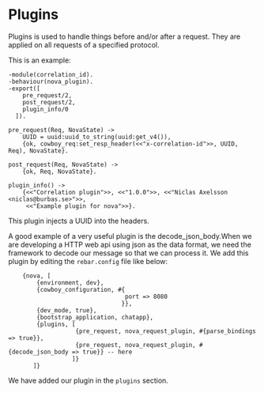 # Plugins

Plugins is used to handle things before and/or after a request. They are applied on all requests of a specified protocol.

This is an example:

```
-module(correlation_id).
-behaviour(nova_plugin).
-export([
    pre_request/2,
    post_request/2,
    plugin_info/0
  ]).

pre_request(Req, NovaState) ->
    UUID = uuid:uuid_to_string(uuid:get_v4()),
    {ok, cowboy_req:set_resp_header(<<"x-correlation-id">>, UUID, Req), NovaState}.

post_request(Req, NovaState) ->
    {ok, Req, NovaState}.

plugin_info() ->
    {<<"Correlation plugin">>, <<"1.0.0">>, <<"Niclas Axelsson <niclas@burbas.se>">>,
     <<"Example plugin for nova">>}.
```

This plugin injects a UUID into the headers.

A good example of a very useful plugin is the decode_json_body.When we are developing a HTTP web api  using json as the data format, we need the framework to
decode our message so that we can process it.
We add this plugin by editing the  `rebar.config` file like below:

 ```
     {nova, [
         {environment, dev},
         {cowboy_configuration, #{
                                  port => 8080
                                 }},
         {dev_mode, true},
         {bootstrap_application, chatapp}, 
         {plugins, [
                    {pre_request, nova_request_plugin, #{parse_bindings => true}},
                    {pre_request, nova_request_plugin, #{decode_json_body => true}} -- here
                   ]}
        ]}
 ```
 We have added our plugin in the `plugins` section.